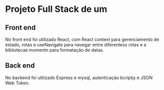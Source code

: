 # Projeto Full Stack de um

## Front end

No front end foi utilizado React, com React context para gerenciamento de estado, rotas e useNavigate para navegar entre diferentess rotas e a bibliotecaa momentn para formatação de datas.

## Back end

No backend foi utilizado Express e mysql, autenticação bcriptjs e JSON Web Token.
